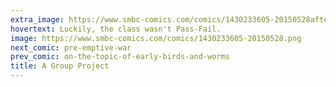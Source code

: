 ```yaml
---
extra_image: https://www.smbc-comics.com/comics/1430233605-20150528after.png
hovertext: Luckily, the class wasn't Pass-Fail.
image: https://www.smbc-comics.com/comics/1430233605-20150528.png
next_comic: pre-emptive-war
prev_comic: on-the-topic-of-early-birds-and-worms
title: A Group Project
---
```


